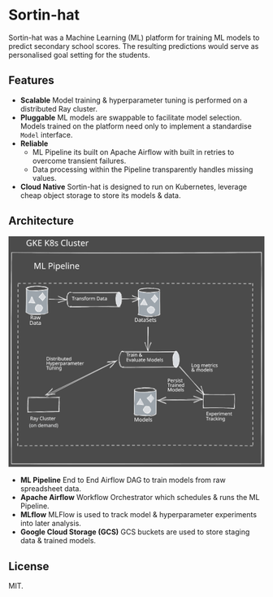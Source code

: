 # Sortin-hat
Sortin-hat was a Machine Learning (ML) platform for training ML models to predict secondary school scores. The resulting predictions would serve as personalised goal setting for the students.

## Features
- **Scalable** Model training & hyperparameter tuning is performed on a distributed Ray cluster.
- **Pluggable**  ML models are swappable to facilitate model selection. Models trained on the platform need only to implement a standardise `Model` interface.
- **Reliable**
    - ML Pipeline its built on Apache Airflow with built in retries to overcome transient failures.
    - Data processing within the Pipeline transparently handles missing values.
- **Cloud Native**  Sortin-hat is designed to run on Kubernetes, leverage cheap object storage to store its models & data.

## Architecture
![Sortin-Hat Architecture Diagram](./sortin-hat-pipeline-system-design.excalidraw.svg)

- **ML Pipeline**  End to End Airflow DAG to train models from raw spreadsheet data.
- **Apache Airflow** Workflow Orchestrator which schedules  & runs the ML Pipeline.
- **MLflow** MLFlow is used to track model & hyperparameter experiments into later analysis.
- **Google Cloud Storage (GCS)** GCS buckets are used to store staging data & trained models.

## License
MIT.
